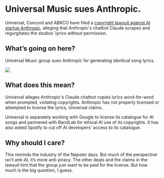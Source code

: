 # Universal Music sues Anthropic.

Universal, Concord and ABKCO have filed a [copyright lawsuit against AI startup Anthropic](https://www.ft.com/content/0965d962-5c54-4fdc-aef8-18e4ef3b9df5?utm_source=bensbites\&utm_medium=referral\&utm_campaign=universal-music-sues-anthropic), alleging that Anthropic's chatbot Claude scrapes and regurgitates the studios’ lyrics without permission.

## What’s going on here?

Universal Music group sues Anthropic for generating identical song lyrics.

![](https://media.beehiiv.com/cdn-cgi/image/fit=scale-down,format=auto,onerror=redirect,quality=80/uploads/asset/file/d3f0ac53-d53c-4556-ab35-67dcd5bc5f7d/image.png)

## What does this mean?

Universal alleges Anthropic's Claude chatbot copies lyrics word-for-word when prompted, violating copyrights. Anthropic has not properly licensed or attempted to license the lyrics, Universal claims.

Universal is separately working with Google to license its catalogue for AI songs and partnered with BandLab for ethical AI use of its copyrights. It has also asked Spotify to cut off AI developers' access to its catalogue.

## Why should I care?

This reminds the industry of the Napster days. But much of the perspective isn’t anti-AI, it’s more anti-piracy. The other deals and the claims in the lawsuit hint that the group just want to be paid for the license. But how much is the big question, I guess.
